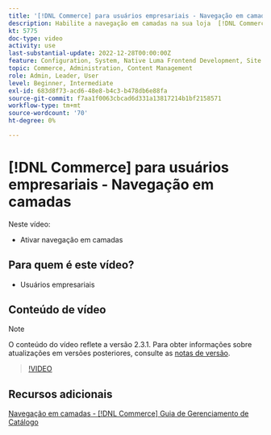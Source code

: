 ```yaml
---
title: '[!DNL Commerce] para usuários empresariais - Navegação em camadas'
description: Habilite a navegação em camadas na sua loja  [!DNL Commerce]  para que os clientes possam encontrar produtos de forma fácil e rápida.
kt: 5775
doc-type: video
activity: use
last-substantial-update: 2022-12-28T00:00:00Z
feature: Configuration, System, Native Luma Frontend Development, Site Navigation
topic: Commerce, Administration, Content Management
role: Admin, Leader, User
level: Beginner, Intermediate
exl-id: 683d8f73-acd6-48e8-b4c3-b478db6e88fa
source-git-commit: f7aa1f0063cbcad6d331a13817214b1bf2158571
workflow-type: tm+mt
source-wordcount: '70'
ht-degree: 0%

---
```


# [!DNL Commerce] para usuários empresariais - Navegação em camadas

Neste vídeo:

- Ativar navegação em camadas

## Para quem é este vídeo?

- Usuários empresariais

## Conteúdo de vídeo

>[!NOTE]
>
>O conteúdo do vídeo reflete a versão 2.3.1. Para obter informações sobre atualizações em versões posteriores, consulte as [notas de versão](https://experienceleague.adobe.com/docs/commerce-operations/release/notes/overview.html?lang=pt-BR).

>[!VIDEO](https://video.tv.adobe.com/v/36186?quality=12&learn=on)

## Recursos adicionais

[Navegação em camadas - [!DNL Commerce] Guia de Gerenciamento de Catálogo](https://experienceleague.adobe.com/docs/commerce-admin/catalog/catalog/navigation/navigation-layered.html?lang=pt-BR)
